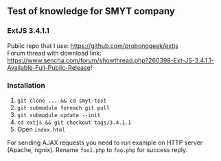 Test of knowledge for SMYT company
--

### ExtJS 3.4.1.1

Public repo that I use: https://github.com/probonogeek/extjs  
Forum thread with download link: https://www.sencha.com/forum/showthread.php?260398-Ext-JS-3.4.1.1-Available-Full-Public-Release!

### Installation
1. `git clone ... && cd smyt-test`
2. `git submodule foreach git pull`
3. `git submodule update --init`
4. `cd extjs && git checkout tags/3.4.1.1`
5. Open `index.html`

For sending AJAX requests you need to run example on HTTP server (Apache, ngnix). Rename `foo1.php` to `foo.php` for success reply.